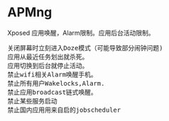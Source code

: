 # APMng
Xposed 应用唤醒，Alarm限制。应用后台活动限制。
<pre>
关闭屏幕时立刻进入Doze模式（可能导致部分闹钟问题)
应用从最近任务划出就杀死。
应用切换到后台就停止活动。
禁止wifi相关Alarm唤醒手机。
禁止所有用户Wakelocks,Alarm.
禁止应用broadcast链式唤醒。
禁止某些服务启动
禁止国内应用用来自启的jobscheduler
</pre>
